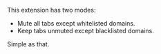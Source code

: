This extension has two modes:

- Mute all tabs except whitelisted domains.
- Keep tabs unmuted except blacklisted domains.

Simple as that.
